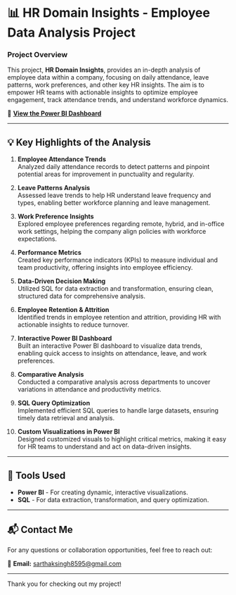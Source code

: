 # 📊 HR Domain Insights - Employee Data Analysis Project

### Project Overview
This project, **HR Domain Insights**, provides an in-depth analysis of employee data within a company, focusing on daily attendance, leave patterns, work preferences, and other key HR insights. The aim is to empower HR teams with actionable insights to optimize employee engagement, track attendance trends, and understand workforce dynamics. 

🔗 **[View the Power BI Dashboard](<insert-your-dashboard-link-here>)**

---

## 💡 Key Highlights of the Analysis

1. **Employee Attendance Trends**  
   Analyzed daily attendance records to detect patterns and pinpoint potential areas for improvement in punctuality and regularity.

2. **Leave Patterns Analysis**  
   Assessed leave trends to help HR understand leave frequency and types, enabling better workforce planning and leave management.

3. **Work Preference Insights**  
   Explored employee preferences regarding remote, hybrid, and in-office work settings, helping the company align policies with workforce expectations.

4. **Performance Metrics**  
   Created key performance indicators (KPIs) to measure individual and team productivity, offering insights into employee efficiency.

5. **Data-Driven Decision Making**  
   Utilized SQL for data extraction and transformation, ensuring clean, structured data for comprehensive analysis.

6. **Employee Retention & Attrition**  
   Identified trends in employee retention and attrition, providing HR with actionable insights to reduce turnover.

7. **Interactive Power BI Dashboard**  
   Built an interactive Power BI dashboard to visualize data trends, enabling quick access to insights on attendance, leave, and work preferences.

8. **Comparative Analysis**  
   Conducted a comparative analysis across departments to uncover variations in attendance and productivity metrics.

9. **SQL Query Optimization**  
   Implemented efficient SQL queries to handle large datasets, ensuring timely data retrieval and analysis.

10. **Custom Visualizations in Power BI**  
    Designed customized visuals to highlight critical metrics, making it easy for HR teams to understand and act on data-driven insights.

---

## 🔧 Tools Used
- **Power BI** - For creating dynamic, interactive visualizations.
- **SQL** - For data extraction, transformation, and query optimization.

---

## 📬 Contact Me
For any questions or collaboration opportunities, feel free to reach out:

📧 **Email:** [sarthaksingh8595@gmail.com](mailto:sarthaksingh8595@gmail.com)

---

Thank you for checking out my project!
